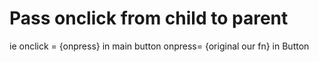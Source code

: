 # Pass onclick from child to parent 
ie onclick = {onpress} in main button
onpress= {original our fn} in Button  